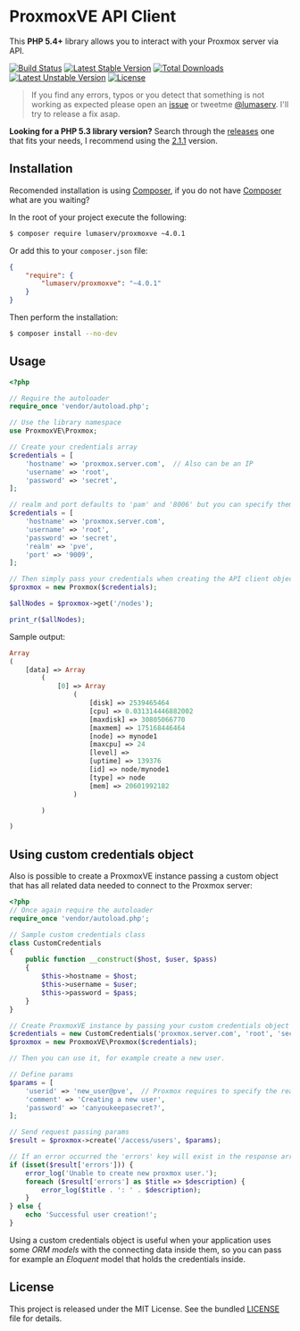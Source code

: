 ProxmoxVE API Client
====================

This **PHP 5.4+** library allows you to interact with your Proxmox server via API.

[![Build Status](https://travis-ci.org/lumaserv/ProxmoxVE.svg?branch=master)](https://travis-ci.org/lumaserv/ProxmoxVE)
[![Latest Stable Version](https://poser.pugx.org/lumaserv/proxmoxve/v/stable.svg)](https://packagist.org/packages/lumaserv/proxmoxve)
[![Total Downloads](https://poser.pugx.org/lumaserv/proxmoxve/downloads.svg)](https://packagist.org/packages/lumaserv/proxmoxve)
[![Latest Unstable Version](https://poser.pugx.org/lumaserv/proxmoxve/v/unstable.svg)](https://packagist.org/packages/lumaserv/proxmoxve)
[![License](https://poser.pugx.org/lumaserv/proxmoxve/license.svg)](https://packagist.org/packages/lumaserv/proxmoxve)

> If you find any errors, typos or you detect that something is not working as expected please open an [issue](https://github.com/lumaserv/ProxmoxVE/issues/new) or tweetme [@lumaserv](https://twitter.com/lumaserv). I'll try to release a fix asap.

**Looking for a PHP 5.3 library version?** Search through the [releases](https://github.com/lumaserv/ProxmoxVE/releases) one that fits your needs, I recommend using the [2.1.1](https://github.com/lumaserv/ProxmoxVE/releases/tag/v2.1.1) version.

Installation
------------

Recomended installation is using [Composer], if you do not have [Composer] what are you waiting?

In the root of your project execute the following:

```sh
$ composer require lumaserv/proxmoxve ~4.0.1
```

Or add this to your `composer.json` file:

```json
{
    "require": {
        "lumaserv/proxmoxve": "~4.0.1"
    }
}
```

Then perform the installation:
```sh
$ composer install --no-dev
```

Usage
-----

```php
<?php

// Require the autoloader
require_once 'vendor/autoload.php';

// Use the library namespace
use ProxmoxVE\Proxmox;

// Create your credentials array
$credentials = [
    'hostname' => 'proxmox.server.com',  // Also can be an IP
    'username' => 'root',
    'password' => 'secret',
];

// realm and port defaults to 'pam' and '8006' but you can specify them like so
$credentials = [
    'hostname' => 'proxmox.server.com',
    'username' => 'root',
    'password' => 'secret',
    'realm' => 'pve',
    'port' => '9009',
];

// Then simply pass your credentials when creating the API client object.
$proxmox = new Proxmox($credentials);

$allNodes = $proxmox->get('/nodes');

print_r($allNodes);
```


Sample output:

```php
Array
(
    [data] => Array
        (
            [0] => Array
                (
                    [disk] => 2539465464
                    [cpu] => 0.031314446882002
                    [maxdisk] => 30805066770
                    [maxmem] => 175168446464
                    [node] => mynode1
                    [maxcpu] => 24
                    [level] => 
                    [uptime] => 139376
                    [id] => node/mynode1
                    [type] => node
                    [mem] => 20601992182
                )

        )

)
```

Using custom credentials object
-------------------------------

Also is possible to create a ProxmoxVE instance passing a custom object that has all related data needed to connect to the Proxmox server:

```php
<?php
// Once again require the autoloader
require_once 'vendor/autoload.php';

// Sample custom credentials class
class CustomCredentials
{
    public function __construct($host, $user, $pass)
    {
        $this->hostname = $host;
        $this->username = $user;
        $this->password = $pass;
    }
}

// Create ProxmoxVE instance by passing your custom credentials object
$credentials = new CustomCredentials('proxmox.server.com', 'root', 'secret');
$proxmox = new ProxmoxVE\Proxmox($credentials);

// Then you can use it, for example create a new user.

// Define params
$params = [
    'userid' => 'new_user@pve',  // Proxmox requires to specify the realm (see the docs)
    'comment' => 'Creating a new user',
    'password' => 'canyoukeepasecret?',
];

// Send request passing params
$result = $proxmox->create('/access/users', $params);

// If an error occurred the 'errors' key will exist in the response array
if (isset($result['errors'])) {
    error_log('Unable to create new proxmox user.');
    foreach ($result['errors'] as $title => $description) {
        error_log($title . ': ' . $description);
    }
} else {
    echo 'Successful user creation!';
}
```

Using a custom credentials object is useful when your application uses some *ORM models* with the connecting data inside them, so you can pass for example an *Eloquent* model that holds the credentials inside.

License
-------

This project is released under the MIT License. See the bundled [LICENSE] file for details.

[LICENSE]:./LICENSE
[PVE2 API Documentation]:http://pve.proxmox.com/pve-docs/api-viewer/index.html
[ProxmoxVE API]:http://pve.proxmox.com/wiki/Proxmox_VE_API
[Proxmox wiki]:http://pve.proxmox.com/wiki
[Composer]:https://getcomposer.org/
